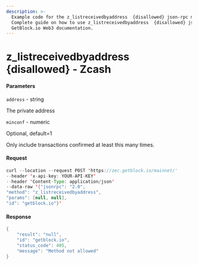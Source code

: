 ```yaml
---
description: >-
  Example code for the z_listreceivedbyaddress  {disallowed} json-rpc method.
  Сomplete guide on how to use z_listreceivedbyaddress  {disallowed} json-rpc in
  GetBlock.io Web3 documentation.
---
```


# z\_listreceivedbyaddress {disallowed} - Zcash

#### Parameters

`address` - string

The private address

`minconf` - numeric

Optional, default=1

Only include transactions confirmed at least this many times.

#### Request

```java
curl --location --request POST 'https://zec.getblock.io/mainnet/' 
--header 'x-api-key: YOUR-API-KEY' 
--header 'Content-Type: application/json' 
--data-raw '{"jsonrpc": "2.0",
"method": "z_listreceivedbyaddress",
"params": [null, null],
"id": "getblock.io"}'
```

#### Response

```java
{
    "result": "null",
    "id": "getblock.io",
    "status_code": 405,
    "message": "Method not allowed"
}
```
